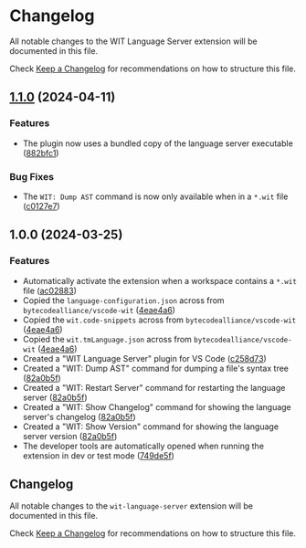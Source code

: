 # Changelog

All notable changes to the WIT Language Server extension will be documented in this file.

Check [Keep a Changelog](http://keepachangelog.com/) for recommendations on how to structure this file.

## [1.1.0](https://github.com/Michael-F-Bryan/wit-lsp/compare/vscode-plugin-v1.0.0...vscode-plugin-v1.1.0) (2024-04-11)


### Features

* The plugin now uses a bundled copy of the language server executable ([882bfc1](https://github.com/Michael-F-Bryan/wit-lsp/commit/882bfc11921d3d5cb4234d3d4d045373ff4c57d3))


### Bug Fixes

* The `WIT: Dump AST` command is now only available when in a `*.wit` file ([c0127e7](https://github.com/Michael-F-Bryan/wit-lsp/commit/c0127e72c0ef327c18f916d07555ef431c6c3cf2))

## 1.0.0 (2024-03-25)


### Features

* Automatically activate the extension when a workspace contains a `*.wit` file ([ac02883](https://github.com/Michael-F-Bryan/wit-lsp/commit/ac02883a0a736cf2701092ee26b4f9cb747e5c87))
* Copied the `language-configuration.json` across from `bytecodealliance/vscode-wit` ([4eae4a6](https://github.com/Michael-F-Bryan/wit-lsp/commit/4eae4a67795b1ed66392c582fb3821e8bf73382d))
* Copied the `wit.code-snippets` across from `bytecodealliance/vscode-wit` ([4eae4a6](https://github.com/Michael-F-Bryan/wit-lsp/commit/4eae4a67795b1ed66392c582fb3821e8bf73382d))
* Copied the `wit.tmLanguage.json` across from `bytecodealliance/vscode-wit` ([4eae4a6](https://github.com/Michael-F-Bryan/wit-lsp/commit/4eae4a67795b1ed66392c582fb3821e8bf73382d))
* Created a "WIT Language Server" plugin for VS Code ([c258d73](https://github.com/Michael-F-Bryan/wit-lsp/commit/c258d73d6fb69fa8db18a78db2859402bca55e6a))
* Created a "WIT: Dump AST" command for dumping a file's syntax tree ([82a0b5f](https://github.com/Michael-F-Bryan/wit-lsp/commit/82a0b5f058fba91a92917fbf44f197cc9a11328e))
* Created a "WIT: Restart Server" command for restarting the language server ([82a0b5f](https://github.com/Michael-F-Bryan/wit-lsp/commit/82a0b5f058fba91a92917fbf44f197cc9a11328e))
* Created a "WIT: Show Changelog" command for showing the language server's changelog ([82a0b5f](https://github.com/Michael-F-Bryan/wit-lsp/commit/82a0b5f058fba91a92917fbf44f197cc9a11328e))
* Created a "WIT: Show Version" command for showing the language server version ([82a0b5f](https://github.com/Michael-F-Bryan/wit-lsp/commit/82a0b5f058fba91a92917fbf44f197cc9a11328e))
* The developer tools are automatically opened when running the extension in dev or test mode ([749de5f](https://github.com/Michael-F-Bryan/wit-lsp/commit/749de5fbf2d2acf671b5ea1370ecd6d01da85113))

## Changelog

All notable changes to the `wit-language-server` extension will be documented in this file.

Check [Keep a Changelog](http://keepachangelog.com/) for recommendations on how to structure this file.
